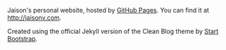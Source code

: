 Jaison's personal website, hosted by [GitHub Pages](https://pages.github.com). You can find it at http://jaisonv.com.

Created using the official Jekyll version of the Clean Blog theme by [Start Bootstrap](http://startbootstrap.com/).
